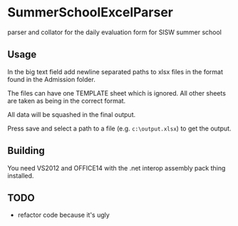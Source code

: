 SummerSchoolExcelParser
=======================

parser and collator for the daily evaluation form for SISW summer school

Usage
-----

In the big text field add newline separated paths to xlsx files in the format found in the Admission folder.

The files can have one TEMPLATE sheet which is ignored. All other sheets are taken as being in the correct format.

All data will be squashed in the final output.

Press save and select a path to a file (e.g. `c:\output.xlsx`) to get the output.

Building
--------

You need VS2012 and OFFICE14 with the .net interop assembly pack thing installed.

TODO
----

* refactor code because it's ugly
